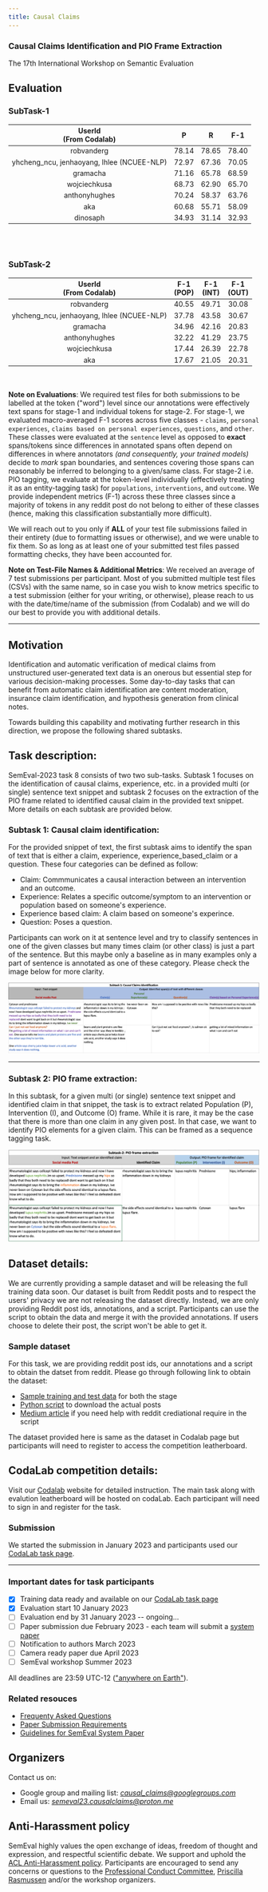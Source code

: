 ```yaml
---
title: Causal Claims   
---
```

### Causal Claims Identification and PIO Frame Extraction  
The 17th International Workshop on Semantic Evaluation

## Evaluation 

### SubTask-1 
|          UserId<br>(From Codalab)          	|   P   	|   R   	|  F-1  	|
|:------------------------------------------:	|:-----:	|:-----:	|:-----:	|
| robvanderg                                 	| 78.14 	| 78.65 	| 78.40 	|
| yhcheng_ncu, jenhaoyang, lhlee (NCUEE-NLP) 	| 72.97 	| 67.36 	| 70.05 	|
| gramacha                                   	| 71.16 	| 65.78 	| 68.59 	|
| wojciechkusa                               	| 68.73 	| 62.90 	| 65.70 	|
| anthonyhughes                              	| 70.24 	| 58.37 	| 63.76 	|
| aka                                        	| 60.68 	| 55.71 	| 58.09 	|
| dinosaph                                   	| 34.93 	| 31.14 	| 32.93 	|

<br/><br/> 

### SubTask-2
|          UserId<br>(From Codalab)          	| F-1<br>(POP) 	| F-1<br>(INT) 	| F-1<br>(OUT) 	|
|:------------------------------------------:	|:------------:	|:------------:	|:------------:	|
| robvanderg                                 	|     40.55    	|     49.71    	|     30.08    	|
| yhcheng_ncu, jenhaoyang, lhlee (NCUEE-NLP) 	|     37.78    	|     43.58    	|     30.67    	|
| gramacha                                   	|     34.96    	|     42.16    	|     20.83    	|
| anthonyhughes                              	|     32.22    	|     41.29    	|     23.75    	|
| wojciechkusa                               	|     17.44    	|     26.39    	|     22.78    	|
| aka                                        	|     17.67    	|     21.05    	|     20.31    	|


<br/><br/> 
**Note on Evaluations**: We required test files for both submissions to be labelled at the token ("word") level since our annotations were effectively text spans for stage-1 and individual tokens for stage-2. For stage-1, we evaluated macro-averaged F-1 scores across five classes - `claims`, `personal experiences`, `claims based on personal experiences`, `questions`, and `other`. These classes were evaluated at the `sentence` level as opposed to **exact** spans/tokens since differences in annotated spans often depend on  differences in where annotators *(and consequently, your trained models)* decide to *mark* span boundaries, and sentences covering those spans can reasonably be inferred to belonging to a given/same class. For stage-2 i.e. PIO tagging, we evaluate at the token-level individually (effectively treating it as an entity-tagging task) for `populations`, `interventions`, and `outcome`. We provide independent metrics (F-1) across these three classes since a majority of tokens in any reddit post do not belong to either of these classes (hence, making this classification substantially more difficult). 

We will reach out to you only if **ALL** of your test file submissions failed in their entirety (due to formatting issues or otherwise), and we were unable to fix them. So as long as at least one of your submitted test files passed formatting checks, they have been accounted for. 

**Note on Test-File Names & Additional Metrics**: We received an average of 7 test submissions per participant. Most of you submitted multiple test files (CSVs) with the same name, so in case you wish to know metrics specific to a test submission (either for your writing, or otherwise), please reach to us with the date/time/name of the submission (from Codalab) and we will do our best to provide you with additional details. 

----- 

## Motivation 
Identification and automatic verification of medical claims from unstructured user-generated text data is an onerous but essential step for various decision-making processes. Some day-to-day tasks that can benefit from automatic claim identification are content moderation, insurance claim identification, and hypothesis generation from clinical notes. 

Towards building this capability and motivating further research in this direction, we propose the following shared subtasks. 

## Task description:  

SemEval-2023 task 8 consists of two two sub-tasks. Subtask 1 focuses on the identification of causal claims, experience, etc. in a provided multi (or single) sentence text snippet and subtask 2 focuses on the extraction of the PIO frame related to identified causal claim in the provided text snippet. More details on each subtask are provided below.  


### Subtask 1: Causal claim identification:  

For the provided snippet of text, the first subtask aims to identify the span of text that is either a claim, experience, experience_based_claim or a question. These four categories can be defined as follow:  
- Claim: Commmunicates a causal interaction between an intervention and an outcome. 
- Experience: Relates a specific outcome/symptom to an intervention or population based on someone's experience. 
- Experience based claim: A claim based on someone's experince. 
- Question: Poses a question. 

<!-- 
In experience, the post communicated something an individual's experience but is not making a claim yet. Whereas in experience_based_claim, the post makes a claim based on an individual's experience. And in Claim category, the post makes a general claims.  -->

<!-- Following in an example for each category. 
- **Experince**: " I am left with headache after taking drug-B."
- **Experince_based_claim**: " I am left with headache after taking drug-B and I recently read few posts mentioning the same."
- **Claim**: " I have read literature reporting that Drug-A doesn't work for Condition-B." -->

Participants can work on it at sentence level and try to classify sentences in one of the given classes but many times claim (or other class) is just a part of the sentence. But this maybe only a baseline as in many examples only a part of sentence is annotated as one of these category. Please check the  image below for more clarity.   

![Subtask-1](subtask-1.png)   

----- 
### Subtask 2: PIO frame extraction:  

In this subtask, for a given multi (or single) sentence text snippet and identified claim in that snippet, the task is to extract related Population (P), Intervention (I), and Outcome (O) frame. While it is rare, it may be the case that there is more than one claim in any given post. In that case, we want to identify PIO elements for a given claim. This can be framed as a sequence tagging task.  


![Subtask-2](subtask-2.png)    

## Dataset details: 
We are currently providing a sample dataset and will be releasing the full training data soon. Our dataset is built from Reddit posts and to respect the users' privacy we are not releasing the dataset directly. Instead, we are only providing Reddit post ids, annotations, and a script. Participants can use the script to obtain the data and merge it with the provided annotations. If users choose to delete their post, the script won't be able to get it. 


### Sample dataset
For this task, we are providing reddit post ids, our annotations and a script to obtain the datset from reddit. Please go through following link to obtain the dataset: 
- [Sample training and test data](https://drive.google.com/drive/folders/1cN20UanW8GmrDo1YkeMP5_AGTZ_QOtlG?usp=sharing) for both the stage 
- [Python script](https://drive.google.com/file/d/10D5VKvdKcIJvtC47vE7IcQQl_2f9qvG4/view?usp=sharing) to download the actual posts 
- [Medium article](https://towardsdatascience.com/scraping-reddit-data-1c0af3040768) if you need help with reddit crediational require in the script   
 
 The dataset provided here is same as the dataset in Codalab page but participants will need to register to access the competition leatherboard.  

## CodaLab competition details: 
Visit our [Codalab](https://codalab.lisn.upsaclay.fr/competitions/6948?secret_key=0eb18fd8-c847-4738-956c-f0f19fe3692e) website for detailed instruction. The main task along with evalution leatherboard will be hosted on codaLab. Each participant will need to sign in and register for the task.   

### Submission  
We started the submission in January 2023 and participants used our  [CodaLab task page](https://codalab.lisn.upsaclay.fr/competitions/6948?secret_key=0eb18fd8-c847-4738-956c-f0f19fe3692e).



----------
### Important dates for task participants

- [x] Training data ready and available on our [CodaLab task page](https://codalab.lisn.upsaclay.fr/competitions/6948?secret_key=0eb18fd8-c847-4738-956c-f0f19fe3692e)
- [x] Evaluation start 10 January 2023 
- [ ] Evaluation end by 31 January 2023 -- ongoing...
- [ ] Paper submission due February 2023 - each team will submit a [system paper](https://semeval.github.io/system-paper-template.html)
- [ ] Notification to authors March 2023
- [ ] Camera ready paper due April 2023
- [ ] SemEval workshop Summer 2023 

All deadlines are 23:59 UTC-12 (["anywhere on Earth"](https://en.wikipedia.org/wiki/Anywhere_on_Earth)).

### Related resouces
- [Frequenty Asked Questions](https://semeval.github.io/faq.html)
- [Paper Submission Requirements](https://semeval.github.io/paper-requirements.html)
- [Guidelines for SemEval System Paper](https://semeval.github.io/system-paper-template.html)

## Organizers
Contact us on:

- Google group and mailing list: *causal_claims@googlegroups.com*
- Email us: *semeval23.causalclaims@proton.me* 



<!---
some commented files - we can add our new md files and hyperlink here if needed
### Resources

- [Frequently Asked Questions about SemEval](/faq.html)
- [Paper Submission Requirements](/paper-requirements.html)
- [Guidelines for Writing Papers](/system-paper-template.html)
- [SemEval-2023 call for task proposals (archival)](cft)
--->

<!-- ### Sponsorship

SemEval is sponsored by the [SIGLEX](http://alt.qcri.org/siglex/) Special Interest Group on the Lexicon of the Association for Computational Linguistics.

 -->
 
<!-- __Contact:__ <semevalorganizers@gmail.com> -->
<!--- Most questions not answered by the above resources should be directed to organizers of specific [tasks](tasks.html).
General questions about SemEval organization should be directed to <semevalorganizers@gmail.com>.--->

## Anti-Harassment policy

SemEval highly values the open exchange of ideas, freedom of thought and expression, and respectful scientific debate.
We support and uphold the [ACL Anti-Harassment policy](https://www.aclweb.org/adminwiki/index.php?title=Anti-Harassment_Policy).
Participants are encouraged to send any concerns or questions to the [Professional Conduct Committee](https://www.aclweb.org/adminwiki/index.php?title=Professional_Conduct_Committee),
[Priscilla Rasmussen](mailto:acl@aclweb.org) and/or the workshop organizers.
